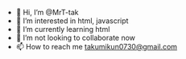 - 👋 Hi, I’m @MrT-tak
- 👀 I’m interested in html, javascript
- 🌱 I’m currently learning html
- 💞️ I’m not looking to collaborate now
- 📫 How to reach me takumikun0730@gmail.com

<!---
MrT-tak/MrT-tak is a ✨ special ✨ repository because its `README.md` (this file) appears on your GitHub profile.
You can click the Preview link to take a look at your changes.
--->
